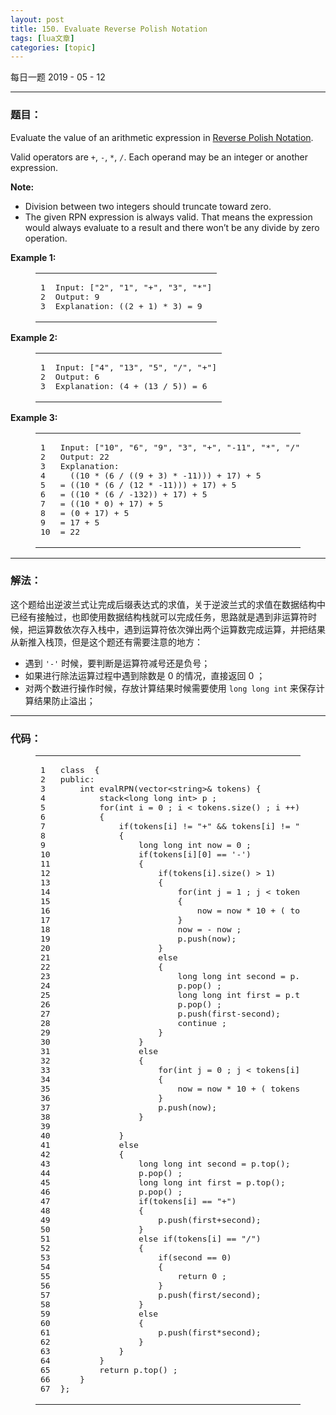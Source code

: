 ```yaml
---
layout: post
title: 150. Evaluate Reverse Polish Notation 
tags: [lua文章]
categories: [topic]
---
```

<p>每日一题 2019 - 05 - 12</p>

<hr/>
<h3 id="题目："><a href="#题目：" class="headerlink" title="题目："></a>题目：</h3><p>Evaluate the value of an arithmetic expression in <a href="http://en.wikipedia.org/wiki/Reverse_Polish_notation" target="_blank" rel="noopener noreferrer">Reverse Polish Notation</a>.</p>
<p>Valid operators are <code>+</code>, <code>-</code>, <code>*</code>, <code>/</code>. Each operand may be an integer or another expression.</p>
<p><strong>Note:</strong></p>
<ul>
<li>Division between two integers should truncate toward zero.</li>
<li>The given RPN expression is always valid. That means the expression would always evaluate to a result and there won’t be any divide by zero operation.</li>
</ul>
<p><strong>Example 1:</strong></p>
<figure class="highlight bash"><table><tbody><tr><td class="gutter"><pre><span class="line">1</span><br/><span class="line">2</span><br/><span class="line">3</span><br/></pre></td><td class="code"><pre><span class="line">Input: [<span class="string">&#34;2&#34;</span>, <span class="string">&#34;1&#34;</span>, <span class="string">&#34;+&#34;</span>, <span class="string">&#34;3&#34;</span>, <span class="string">&#34;*&#34;</span>]</span><br/><span class="line">Output: 9</span><br/><span class="line">Explanation: ((2 + 1) * 3) = 9</span><br/></pre></td></tr></tbody></table></figure>
<p><strong>Example 2:</strong></p>
<figure class="highlight bash"><table><tbody><tr><td class="gutter"><pre><span class="line">1</span><br/><span class="line">2</span><br/><span class="line">3</span><br/></pre></td><td class="code"><pre><span class="line">Input: [<span class="string">&#34;4&#34;</span>, <span class="string">&#34;13&#34;</span>, <span class="string">&#34;5&#34;</span>, <span class="string">&#34;/&#34;</span>, <span class="string">&#34;+&#34;</span>]</span><br/><span class="line">Output: 6</span><br/><span class="line">Explanation: (4 + (13 / 5)) = 6</span><br/></pre></td></tr></tbody></table></figure>
<p><strong>Example 3:</strong></p>
<figure class="highlight bash"><table><tbody><tr><td class="gutter"><pre><span class="line">1</span><br/><span class="line">2</span><br/><span class="line">3</span><br/><span class="line">4</span><br/><span class="line">5</span><br/><span class="line">6</span><br/><span class="line">7</span><br/><span class="line">8</span><br/><span class="line">9</span><br/><span class="line">10</span><br/></pre></td><td class="code"><pre><span class="line">Input: [<span class="string">&#34;10&#34;</span>, <span class="string">&#34;6&#34;</span>, <span class="string">&#34;9&#34;</span>, <span class="string">&#34;3&#34;</span>, <span class="string">&#34;+&#34;</span>, <span class="string">&#34;-11&#34;</span>, <span class="string">&#34;*&#34;</span>, <span class="string">&#34;/&#34;</span>, <span class="string">&#34;*&#34;</span>, <span class="string">&#34;17&#34;</span>, <span class="string">&#34;+&#34;</span>, <span class="string">&#34;5&#34;</span>, <span class="string">&#34;+&#34;</span>]</span><br/><span class="line">Output: 22</span><br/><span class="line">Explanation: </span><br/><span class="line">  ((10 * (6 / ((9 + 3) * -11))) + 17) + 5</span><br/><span class="line">= ((10 * (6 / (12 * -11))) + 17) + 5</span><br/><span class="line">= ((10 * (6 / -132)) + 17) + 5</span><br/><span class="line">= ((10 * 0) + 17) + 5</span><br/><span class="line">= (0 + 17) + 5</span><br/><span class="line">= 17 + 5</span><br/><span class="line">= 22</span><br/></pre></td></tr></tbody></table></figure>
<hr/>
<h3 id="解法："><a href="#解法：" class="headerlink" title="解法："></a>解法：</h3><p>这个题给出逆波兰式让完成后缀表达式的求值，关于逆波兰式的求值在数据结构中已经有接触过，也即使用数据结构栈就可以完成任务，思路就是遇到非运算符时候，把运算数依次存入栈中，遇到运算符依次弹出两个运算数完成运算，并把结果从新推入栈顶，但是这个题还有需要注意的地方：</p>
<ul>
<li>遇到 <code>&#39;-&#39;</code> 时候，要判断是运算符减号还是负号；</li>
<li>如果进行除法运算过程中遇到除数是 0 的情况，直接返回 0 ； </li>
<li>对两个数进行操作时候，存放计算结果时候需要使用 <code>long long int</code> 来保存计算结果防止溢出；</li>
</ul>
<hr/>
<h3 id="代码："><a href="#代码：" class="headerlink" title="代码："></a>代码：</h3><figure class="highlight c++"><table><tbody><tr><td class="gutter"><pre><span class="line">1</span><br/><span class="line">2</span><br/><span class="line">3</span><br/><span class="line">4</span><br/><span class="line">5</span><br/><span class="line">6</span><br/><span class="line">7</span><br/><span class="line">8</span><br/><span class="line">9</span><br/><span class="line">10</span><br/><span class="line">11</span><br/><span class="line">12</span><br/><span class="line">13</span><br/><span class="line">14</span><br/><span class="line">15</span><br/><span class="line">16</span><br/><span class="line">17</span><br/><span class="line">18</span><br/><span class="line">19</span><br/><span class="line">20</span><br/><span class="line">21</span><br/><span class="line">22</span><br/><span class="line">23</span><br/><span class="line">24</span><br/><span class="line">25</span><br/><span class="line">26</span><br/><span class="line">27</span><br/><span class="line">28</span><br/><span class="line">29</span><br/><span class="line">30</span><br/><span class="line">31</span><br/><span class="line">32</span><br/><span class="line">33</span><br/><span class="line">34</span><br/><span class="line">35</span><br/><span class="line">36</span><br/><span class="line">37</span><br/><span class="line">38</span><br/><span class="line">39</span><br/><span class="line">40</span><br/><span class="line">41</span><br/><span class="line">42</span><br/><span class="line">43</span><br/><span class="line">44</span><br/><span class="line">45</span><br/><span class="line">46</span><br/><span class="line">47</span><br/><span class="line">48</span><br/><span class="line">49</span><br/><span class="line">50</span><br/><span class="line">51</span><br/><span class="line">52</span><br/><span class="line">53</span><br/><span class="line">54</span><br/><span class="line">55</span><br/><span class="line">56</span><br/><span class="line">57</span><br/><span class="line">58</span><br/><span class="line">59</span><br/><span class="line">60</span><br/><span class="line">61</span><br/><span class="line">62</span><br/><span class="line">63</span><br/><span class="line">64</span><br/><span class="line">65</span><br/><span class="line">66</span><br/><span class="line">67</span><br/></pre></td><td class="code"><pre><span class="line"><span class="class"><span class="keyword">class</span>  {</span></span><br/><span class="line"><span class="keyword">public</span>:</span><br/><span class="line">    <span class="function"><span class="keyword">int</span> <span class="title">evalRPN</span><span class="params">(<span class="built_in">vector</span>&lt;<span class="built_in">string</span>&gt;&amp; tokens)</span> </span>{</span><br/><span class="line">        <span class="built_in">stack</span>&lt;<span class="keyword">long</span> <span class="keyword">long</span> <span class="keyword">int</span>&gt; p ;</span><br/><span class="line">        <span class="keyword">for</span>(<span class="keyword">int</span> i = <span class="number">0</span> ; i &lt; tokens.size() ; i ++)</span><br/><span class="line">        {</span><br/><span class="line">            <span class="keyword">if</span>(tokens[i] != <span class="string">&#34;+&#34;</span> &amp;&amp; tokens[i] != <span class="string">&#34;/&#34;</span> &amp;&amp; tokens[i] != <span class="string">&#34;*&#34;</span>)</span><br/><span class="line">            {</span><br/><span class="line">                <span class="keyword">long</span> <span class="keyword">long</span> <span class="keyword">int</span> now = <span class="number">0</span> ;</span><br/><span class="line">                <span class="keyword">if</span>(tokens[i][<span class="number">0</span>] == <span class="string">&#39;-&#39;</span>)</span><br/><span class="line">                {</span><br/><span class="line">                    <span class="keyword">if</span>(tokens[i].size() &gt; <span class="number">1</span>)</span><br/><span class="line">                    {</span><br/><span class="line">                        <span class="keyword">for</span>(<span class="keyword">int</span> j = <span class="number">1</span> ; j &lt; tokens[i].size() ; j ++ )</span><br/><span class="line">                        {</span><br/><span class="line">                            now = now * <span class="number">10</span> + ( tokens[i][j] - <span class="string">&#39;0&#39;</span>) ;</span><br/><span class="line">                        }</span><br/><span class="line">                        now = - now ;</span><br/><span class="line">                        p.push(now);</span><br/><span class="line">                    }</span><br/><span class="line">                    <span class="keyword">else</span></span><br/><span class="line">                    {</span><br/><span class="line">                        <span class="keyword">long</span> <span class="keyword">long</span> <span class="keyword">int</span> second = p.top();</span><br/><span class="line">                        p.pop() ;</span><br/><span class="line">                        <span class="keyword">long</span> <span class="keyword">long</span> <span class="keyword">int</span> first = p.top();</span><br/><span class="line">                        p.pop() ;</span><br/><span class="line">                        p.push(first-second);</span><br/><span class="line">                        <span class="keyword">continue</span> ;</span><br/><span class="line">                    }</span><br/><span class="line">                }</span><br/><span class="line">                <span class="keyword">else</span></span><br/><span class="line">                {</span><br/><span class="line">                    <span class="keyword">for</span>(<span class="keyword">int</span> j = <span class="number">0</span> ; j &lt; tokens[i].size() ; j ++ )</span><br/><span class="line">                    {</span><br/><span class="line">                        now = now * <span class="number">10</span> + ( tokens[i][j] - <span class="string">&#39;0&#39;</span>) ;</span><br/><span class="line">                    }</span><br/><span class="line">                    p.push(now);</span><br/><span class="line">                }</span><br/><span class="line">                </span><br/><span class="line">            }</span><br/><span class="line">            <span class="keyword">else</span></span><br/><span class="line">            {</span><br/><span class="line">                <span class="keyword">long</span> <span class="keyword">long</span> <span class="keyword">int</span> second = p.top();</span><br/><span class="line">                p.pop() ;</span><br/><span class="line">                <span class="keyword">long</span> <span class="keyword">long</span> <span class="keyword">int</span> first = p.top();</span><br/><span class="line">                p.pop() ;</span><br/><span class="line">                <span class="keyword">if</span>(tokens[i] == <span class="string">&#34;+&#34;</span>)</span><br/><span class="line">                {</span><br/><span class="line">                    p.push(first+second);</span><br/><span class="line">                }</span><br/><span class="line">                <span class="keyword">else</span> <span class="keyword">if</span>(tokens[i] == <span class="string">&#34;/&#34;</span>)</span><br/><span class="line">                {</span><br/><span class="line">                    <span class="keyword">if</span>(second == <span class="number">0</span>)</span><br/><span class="line">                    {</span><br/><span class="line">                        <span class="keyword">return</span> <span class="number">0</span> ;</span><br/><span class="line">                    }</span><br/><span class="line">                    p.push(first/second);</span><br/><span class="line">                }</span><br/><span class="line">                <span class="keyword">else</span></span><br/><span class="line">                {</span><br/><span class="line">                    p.push(first*second);</span><br/><span class="line">                }</span><br/><span class="line">            }</span><br/><span class="line">        }</span><br/><span class="line">        <span class="keyword">return</span> p.top() ;</span><br/><span class="line">    }</span><br/><span class="line">};</span><br/></pre></td></tr></tbody></table></figure>